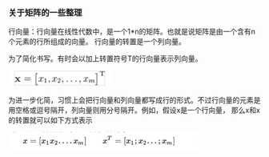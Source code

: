 ### 关于矩阵的一些整理

行向量：行向量在线性代数中，是一个1*n的矩阵。也就是说矩阵是由一个含有n个元素的行所组成的向量。
行向量的转置是一个列向量。

为了简化书写。有时会以加上转置符号T的行向量表示列向量。

![img_5.png](img/linearRegression/img_5.png)

为进一步化简，习惯上会把行向量和列向量都写成行的形式。不过行向量的元素是用空格或逗号隔开，列向量则用分号隔开。例如，假设x是一个行向量，
那么x和x的转置就可以如下方式表示

![img_6.png](img/linearRegression/img_6.png)